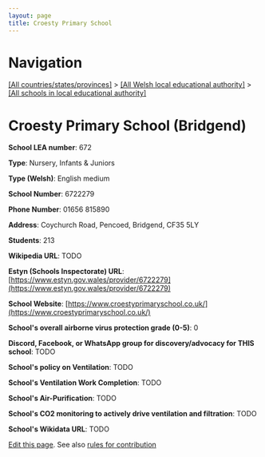 ```yaml
---
layout: page
title: Croesty Primary School
---
```

# Navigation

[[All countries/states/provinces]](../../..) > [[All Welsh local educational authority]](../..) > [[All schools in local educational authority]](..)

# Croesty Primary School (Bridgend)

**School LEA number**: 672

**Type**: Nursery, Infants & Juniors

**Type (Welsh)**: English medium

**School Number**: 6722279

**Phone Number**: 01656 815890

**Address**: Coychurch Road, Pencoed, Bridgend, CF35 5LY

**Students**: 213

**Wikipedia URL**: TODO

**Estyn (Schools Inspectorate) URL**: [https://www.estyn.gov.wales/provider/6722279](https://www.estyn.gov.wales/provider/6722279)

**School Website**: [https://www.croestyprimaryschool.co.uk/](https://www.croestyprimaryschool.co.uk/)

**School's overall airborne virus protection grade (0-5)**: 0

**Discord, Facebook, or WhatsApp group for discovery/advocacy for THIS school**: TODO

**School's policy on Ventilation**: TODO

**School's Ventilation Work Completion**: TODO

**School's Air-Purification**: TODO

**School's CO2 monitoring to actively drive ventilation and filtration**: TODO

**School's Wikidata URL**: TODO




[Edit this page](https://github.com/ventilate-schools/Wales/edit/prif/./Bridgend/Croesty_Primary_School.md). See also [rules for contribution](../../../contribution-rules/)